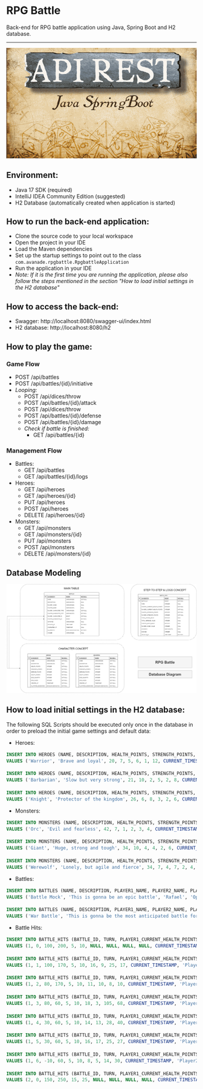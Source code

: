 # RPG Battle
Back-end for RPG battle application using Java, Spring Boot and H2 database.

---

![Cover: API REST Java Spring Boot](/assets/images/cover.png)

## Environment:
- Java 17 SDK (required)
- IntelliJ IDEA Community Edition (suggested)
- H2 Database (automatically created when application is started)

## How to run the back-end application:
- Clone the source code to your local workspace
- Open the project in your IDE
- Load the Maven dependencies
- Set up the startup settings to point out to the class ```com.avanade.rpgbattle.RpgbattleApplication```
- Run the application in your IDE
- *Note: If it is the first time you are running the application, please also follow the steps mentioned in the section "How to load initial settings in the H2 database"*

## How to access the back-end:
- Swagger: http://localhost:8080/swagger-ui/index.html
- H2 database: http://localhost:8080/h2

## How to play the game:

### Game Flow

- POST /api/battles
- POST /api/battles/{id}/initiative
- *Looping:*
  - POST /api/dices/throw
  - POST /api/battles/{id}/attack
  - POST /api/dices/throw
  - POST /api/battles/{id}/defense
  - POST /api/battles/{id}/damage
  - *Check if battle is finished:*
    - GET /api/battles/{id}

### Management Flow

- Battles:
  - GET /api/battles
  - GET /api/battles/{id}/logs
- Heroes:
  - GET /api/heroes
  - GET /api/heroes/{id}
  - PUT /api/heroes
  - POST /api/heroes
  - DELETE /api/heroes/{id}
- Monsters:
  - GET /api/monsters
  - GET /api/monsters/{id}
  - PUT /api/monsters
  - POST /api/monsters
  - DELETE /api/monsters/{id}

## Database Modeling

![Database Modeling](/assets/images/database-diagram.png)

## How to load initial settings in the H2 database: 
The following SQL Scripts should be executed only once in the database in order to preload the initial game settings and default data:

- Heroes:
```` sql
INSERT INTO HEROES (NAME, DESCRIPTION, HEALTH_POINTS, STRENGTH_POINTS, DEFENSE_POINTS, AGILITY_POINTS, DICE_QUANTITY, DICE_FACES, CREATED_AT, IS_SYSTEM_GENERATED)
VALUES ('Warrior', 'Brave and loyal', 20, 7, 5, 6, 1, 12, CURRENT_TIMESTAMP, 1);

INSERT INTO HEROES (NAME, DESCRIPTION, HEALTH_POINTS, STRENGTH_POINTS, DEFENSE_POINTS, AGILITY_POINTS, DICE_QUANTITY, DICE_FACES, CREATED_AT, IS_SYSTEM_GENERATED)
VALUES ('Barbarian', 'Slow but very strong', 21, 10, 2, 5, 2, 8, CURRENT_TIMESTAMP, 1);

INSERT INTO HEROES (NAME, DESCRIPTION, HEALTH_POINTS, STRENGTH_POINTS, DEFENSE_POINTS, AGILITY_POINTS, DICE_QUANTITY, DICE_FACES, CREATED_AT, IS_SYSTEM_GENERATED)
VALUES ('Knight', 'Protector of the kingdom', 26, 6, 8, 3, 2, 6, CURRENT_TIMESTAMP, 1);
````

- Monsters:
```` sql
INSERT INTO MONSTERS (NAME, DESCRIPTION, HEALTH_POINTS, STRENGTH_POINTS, DEFENSE_POINTS, AGILITY_POINTS, DICE_QUANTITY, DICE_FACES, CREATED_AT, IS_SYSTEM_GENERATED) 
VALUES ('Orc', 'Evil and fearless', 42, 7, 1, 2, 3, 4, CURRENT_TIMESTAMP, 1);

INSERT INTO MONSTERS (NAME, DESCRIPTION, HEALTH_POINTS, STRENGTH_POINTS, DEFENSE_POINTS, AGILITY_POINTS, DICE_QUANTITY, DICE_FACES, CREATED_AT, IS_SYSTEM_GENERATED) 
VALUES ('Giant', 'Huge, strong and tough', 34, 10, 4, 4, 2, 6, CURRENT_TIMESTAMP, 1);

INSERT INTO MONSTERS (NAME, DESCRIPTION, HEALTH_POINTS, STRENGTH_POINTS, DEFENSE_POINTS, AGILITY_POINTS, DICE_QUANTITY, DICE_FACES, CREATED_AT, IS_SYSTEM_GENERATED) 
VALUES ('Werewolf', 'Lonely, but agile and fierce', 34, 7, 4, 7, 2, 4, CURRENT_TIMESTAMP, 1);
````

- Battles:
```` sql
INSERT INTO BATTLES (NAME, DESCRIPTION, PLAYER1_NAME, PLAYER2_NAME, PLAYER1_CHARACTER_TYPE, PLAYER2_CHARACTER_TYPE, PLAYER1_CHARACTER_ID, PLAYER2_CHARACTER_ID, INITIATIVE, CREATED_AT, COMPLETED_AT, IS_FINISHED, WINNER) 
VALUES ('Battle Mock', 'This is gonna be an epic battle', 'Rafael', 'Opponent', 'Hero', 'Monster', 1, 1, 'Player1', CURRENT_TIMESTAMP, CURRENT_TIMESTAMP, 1, 'Player1');

INSERT INTO BATTLES (NAME, DESCRIPTION, PLAYER1_NAME, PLAYER2_NAME, PLAYER1_CHARACTER_TYPE, PLAYER2_CHARACTER_TYPE, PLAYER1_CHARACTER_ID, PLAYER2_CHARACTER_ID, INITIATIVE, CREATED_AT, COMPLETED_AT, IS_FINISHED, WINNER) 
VALUES ('War Battle', 'This is gonna be the most anticipated battle for centuries', 'Barros', 'Villain', 'Monster', 'Monster', 3, 3, 'Player2', CURRENT_TIMESTAMP, NULL, 0, NULL);
````

- Battle Hits:
```` sql
INSERT INTO BATTLE_HITS (BATTLE_ID, TURN, PLAYER1_CURRENT_HEALTH_POINTS, PLAYER2_CURRENT_HEALTH_POINTS, PLAYER1_STRENGTH_POINTS, PLAYER2_STRENGTH_POINTS, TOTAL_ATTACK_VALUE, TOTAL_DEFENSE_VALUE, PLAYER1_DICES_VALUE, PLAYER2_DICES_VALUE, CREATED_AT, ATTACKER, DAMAGE) 
VALUES (1, 0, 100, 200, 5, 10, NULL, NULL, NULL, NULL, CURRENT_TIMESTAMP, NULL, NULL);

INSERT INTO BATTLE_HITS (BATTLE_ID, TURN, PLAYER1_CURRENT_HEALTH_POINTS, PLAYER2_CURRENT_HEALTH_POINTS, PLAYER1_STRENGTH_POINTS, PLAYER2_STRENGTH_POINTS, TOTAL_ATTACK_VALUE, TOTAL_DEFENSE_VALUE, PLAYER1_DICES_VALUE, PLAYER2_DICES_VALUE, CREATED_AT, ATTACKER, DAMAGE) 
VALUES (1, 1, 100, 170, 5, 10, 16, 9, 25, 17, CURRENT_TIMESTAMP, 'Player1', 30);

INSERT INTO BATTLE_HITS (BATTLE_ID, TURN, PLAYER1_CURRENT_HEALTH_POINTS, PLAYER2_CURRENT_HEALTH_POINTS, PLAYER1_STRENGTH_POINTS, PLAYER2_STRENGTH_POINTS, TOTAL_ATTACK_VALUE, TOTAL_DEFENSE_VALUE, PLAYER1_DICES_VALUE, PLAYER2_DICES_VALUE, CREATED_AT, ATTACKER, DAMAGE) 
VALUES (1, 2, 80, 170, 5, 10, 11, 10, 8, 10, CURRENT_TIMESTAMP, 'Player2', 20);

INSERT INTO BATTLE_HITS (BATTLE_ID, TURN, PLAYER1_CURRENT_HEALTH_POINTS, PLAYER2_CURRENT_HEALTH_POINTS, PLAYER1_STRENGTH_POINTS, PLAYER2_STRENGTH_POINTS, TOTAL_ATTACK_VALUE, TOTAL_DEFENSE_VALUE, PLAYER1_DICES_VALUE, PLAYER2_DICES_VALUE, CREATED_AT, ATTACKER, DAMAGE)
VALUES (1, 3, 80, 60, 5, 10, 18, 3, 105, 68, CURRENT_TIMESTAMP, 'Player1', 110);

INSERT INTO BATTLE_HITS (BATTLE_ID, TURN, PLAYER1_CURRENT_HEALTH_POINTS, PLAYER2_CURRENT_HEALTH_POINTS, PLAYER1_STRENGTH_POINTS, PLAYER2_STRENGTH_POINTS, TOTAL_ATTACK_VALUE, TOTAL_DEFENSE_VALUE, PLAYER1_DICES_VALUE, PLAYER2_DICES_VALUE, CREATED_AT, ATTACKER, DAMAGE)
VALUES (1, 4, 30, 60, 5, 10, 14, 13, 28, 40, CURRENT_TIMESTAMP, 'Player2', 50);

INSERT INTO BATTLE_HITS (BATTLE_ID, TURN, PLAYER1_CURRENT_HEALTH_POINTS, PLAYER2_CURRENT_HEALTH_POINTS, PLAYER1_STRENGTH_POINTS, PLAYER2_STRENGTH_POINTS, TOTAL_ATTACK_VALUE, TOTAL_DEFENSE_VALUE, PLAYER1_DICES_VALUE, PLAYER2_DICES_VALUE, CREATED_AT, ATTACKER, DAMAGE)
VALUES (1, 5, 30, 60, 5, 10, 16, 17, 25, 27, CURRENT_TIMESTAMP, 'Player1', NULL);

INSERT INTO BATTLE_HITS (BATTLE_ID, TURN, PLAYER1_CURRENT_HEALTH_POINTS, PLAYER2_CURRENT_HEALTH_POINTS, PLAYER1_STRENGTH_POINTS, PLAYER2_STRENGTH_POINTS, TOTAL_ATTACK_VALUE, TOTAL_DEFENSE_VALUE, PLAYER1_DICES_VALUE, PLAYER2_DICES_VALUE, CREATED_AT, ATTACKER, DAMAGE)
VALUES (1, 6, -10, 60, 5, 10, 8, 5, 14, 30, CURRENT_TIMESTAMP, 'Player2', 40);

INSERT INTO BATTLE_HITS (BATTLE_ID, TURN, PLAYER1_CURRENT_HEALTH_POINTS, PLAYER2_CURRENT_HEALTH_POINTS, PLAYER1_STRENGTH_POINTS, PLAYER2_STRENGTH_POINTS, TOTAL_ATTACK_VALUE, TOTAL_DEFENSE_VALUE, PLAYER1_DICES_VALUE, PLAYER2_DICES_VALUE, CREATED_AT, ATTACKER, DAMAGE) 
VALUES (2, 0, 150, 250, 15, 25, NULL, NULL, NULL, NULL, CURRENT_TIMESTAMP, NULL, NULL);
````

